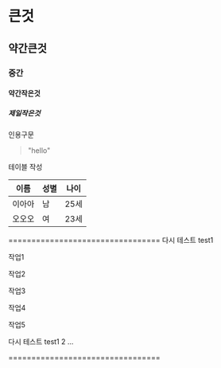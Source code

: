 # 큰것
## 약간큰것
### 중간
#### 약간작은것
##### 제일작은것


인용구문
>"hello"

테이블 작성

이름|성별|나이
---|---|---|
이아아|남|25세
오오오|여|23세



=================================
다시 테스트 test1

작업1

작업2

작업3

작업4

작업5

다시 테스트 test1   2 ...



=================================